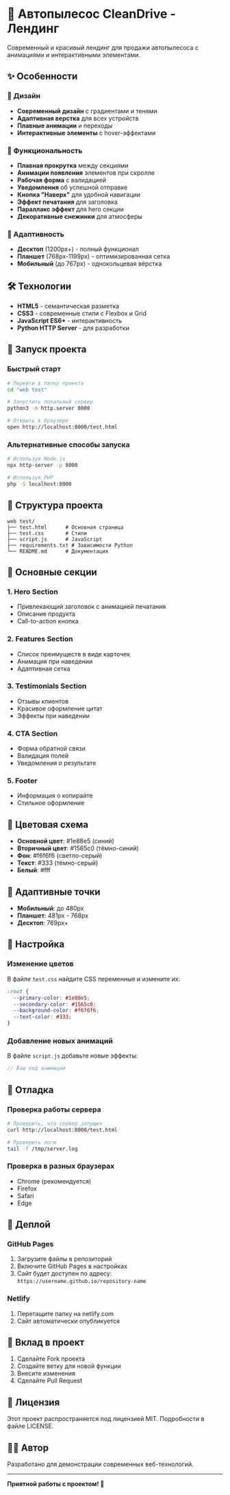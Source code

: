 # 🚗 Автопылесос CleanDrive - Лендинг

Современный и красивый лендинг для продажи автопылесоса с анимациями и интерактивными элементами.

## ✨ Особенности

### 🎨 Дизайн
- **Современный дизайн** с градиентами и тенями
- **Адаптивная верстка** для всех устройств
- **Плавные анимации** и переходы
- **Интерактивные элементы** с hover-эффектами

### 🚀 Функциональность
- **Плавная прокрутка** между секциями
- **Анимации появления** элементов при скролле
- **Рабочая форма** с валидацией
- **Уведомления** об успешной отправке
- **Кнопка "Наверх"** для удобной навигации
- **Эффект печатания** для заголовка
- **Параллакс эффект** для hero секции
- **Декоративные снежинки** для атмосферы

### 📱 Адаптивность
- **Десктоп** (1200px+) - полный функционал
- **Планшет** (768px-1199px) - оптимизированная сетка
- **Мобильный** (до 767px) - однокольцевая вёрстка

## 🛠 Технологии

- **HTML5** - семантическая разметка
- **CSS3** - современные стили с Flexbox и Grid
- **JavaScript ES6+** - интерактивность
- **Python HTTP Server** - для разработки

## 🚀 Запуск проекта

### Быстрый старт
```bash
# Перейти в папку проекта
cd "web test"

# Запустить локальный сервер
python3 -m http.server 8000

# Открыть в браузере
open http://localhost:8000/test.html
```

### Альтернативные способы запуска
```bash
# Используя Node.js
npx http-server -p 8000

# Используя PHP
php -S localhost:8000
```

## 📂 Структура проекта

```
web test/
├── test.html      # Основная страница
├── test.css       # Стили
├── script.js      # JavaScript
├── requirements.txt # Зависимости Python
└── README.md      # Документация
```

## 🎯 Основные секции

### 1. Hero Section
- Привлекающий заголовок с анимацией печатания
- Описание продукта
- Call-to-action кнопка

### 2. Features Section
- Список преимуществ в виде карточек
- Анимация при наведении
- Адаптивная сетка

### 3. Testimonials Section
- Отзывы клиентов
- Красивое оформление цитат
- Эффекты при наведении

### 4. CTA Section
- Форма обратной связи
- Валидация полей
- Уведомления о результате

### 5. Footer
- Информация о копирайте
- Стильное оформление

## 🎨 Цветовая схема

- **Основной цвет**: #1e88e5 (синий)
- **Вторичный цвет**: #1565c0 (тёмно-синий)
- **Фон**: #f6f6f6 (светло-серый)
- **Текст**: #333 (тёмно-серый)
- **Белый**: #fff

## 📱 Адаптивные точки

- **Мобильный**: до 480px
- **Планшет**: 481px - 768px
- **Десктоп**: 769px+

## 🔧 Настройка

### Изменение цветов
В файле `test.css` найдите CSS переменные и измените их:
```css
:root {
  --primary-color: #1e88e5;
  --secondary-color: #1565c0;
  --background-color: #f6f6f6;
  --text-color: #333;
}
```

### Добавление новых анимаций
В файле `script.js` добавьте новые эффекты:
```javascript
// Ваш код анимации
```

## 🐛 Отладка

### Проверка работы сервера
```bash
# Проверить, что сервер запущен
curl http://localhost:8000/test.html

# Проверить логи
tail -f /tmp/server.log
```

### Проверка в разных браузерах
- Chrome (рекомендуется)
- Firefox
- Safari
- Edge

## 🚀 Деплой

### GitHub Pages
1. Загрузите файлы в репозиторий
2. Включите GitHub Pages в настройках
3. Сайт будет доступен по адресу: `https://username.github.io/repository-name`

### Netlify
1. Перетащите папку на netlify.com
2. Сайт автоматически опубликуется

## 🤝 Вклад в проект

1. Сделайте Fork проекта
2. Создайте ветку для новой функции
3. Внесите изменения
4. Сделайте Pull Request

## 📝 Лицензия

Этот проект распространяется под лицензией MIT. Подробности в файле LICENSE.

## 👨‍💻 Автор

Разработано для демонстрации современных веб-технологий.

---

**Приятной работы с проектом! 🎉**
